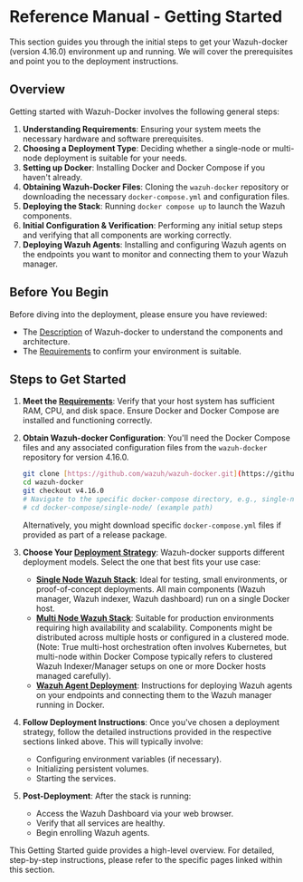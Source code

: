 # Reference Manual - Getting Started

This section guides you through the initial steps to get your Wazuh-docker (version 4.16.0) environment up and running. We will cover the prerequisites and point you to the deployment instructions.

## Overview

Getting started with Wazuh-Docker involves the following general steps:

1.  **Understanding Requirements**: Ensuring your system meets the necessary hardware and software prerequisites.
2.  **Choosing a Deployment Type**: Deciding whether a single-node or multi-node deployment is suitable for your needs.
3.  **Setting up Docker**: Installing Docker and Docker Compose if you haven't already.
4.  **Obtaining Wazuh-Docker Files**: Cloning the `wazuh-docker` repository or downloading the necessary `docker-compose.yml` and configuration files.
5.  **Deploying the Stack**: Running `docker compose up` to launch the Wazuh components.
6.  **Initial Configuration & Verification**: Performing any initial setup steps and verifying that all components are working correctly.
7.  **Deploying Wazuh Agents**: Installing and configuring Wazuh agents on the endpoints you want to monitor and connecting them to your Wazuh manager.

## Before You Begin

Before diving into the deployment, please ensure you have reviewed:

-   The [Description](ref/Introduction/description.md) of Wazuh-docker to understand the components and architecture.
-   The [Requirements](ref/getting-started/requirements.md) to confirm your environment is suitable.

## Steps to Get Started

1.  **Meet the [Requirements](requirements.md)**:
    Verify that your host system has sufficient RAM, CPU, and disk space. Ensure Docker and Docker Compose are installed and functioning correctly.

2.  **Obtain Wazuh-docker Configuration**:
    You'll need the Docker Compose files and any associated configuration files from the `wazuh-docker` repository for version 4.16.0.
    ```bash
    git clone [https://github.com/wazuh/wazuh-docker.git](https://github.com/wazuh/wazuh-docker.git)
    cd wazuh-docker
    git checkout v4.16.0
    # Navigate to the specific docker-compose directory, e.g., single-node or multi-node
    # cd docker-compose/single-node/ (example path)
    ```
    Alternatively, you might download specific `docker-compose.yml` files if provided as part of a release package.

3.  **Choose Your [Deployment Strategy](deployment/deployment.md)**:
    Wazuh-docker supports different deployment models. Select the one that best fits your use case:
    * **[Single Node Wazuh Stack](deployment/single-node.md)**: Ideal for testing, small environments, or proof-of-concept deployments. All main components (Wazuh manager, Wazuh indexer, Wazuh dashboard) run on a single Docker host.
    * **[Multi Node Wazuh Stack](deployment/multi-node.md)**: Suitable for production environments requiring high availability and scalability. Components might be distributed across multiple hosts or configured in a clustered mode. (Note: True multi-host orchestration often involves Kubernetes, but multi-node within Docker Compose typically refers to clustered Wazuh Indexer/Manager setups on one or more Docker hosts managed carefully).
    * **[Wazuh Agent Deployment](deployment/wazuh-agent.md)**: Instructions for deploying Wazuh agents on your endpoints and connecting them to the Wazuh manager running in Docker.

4.  **Follow Deployment Instructions**:
    Once you've chosen a deployment strategy, follow the detailed instructions provided in the respective sections linked above. This will typically involve:
    * Configuring environment variables (if necessary).
    * Initializing persistent volumes.
    * Starting the services.

5.  **Post-Deployment**:
    After the stack is running:
    * Access the Wazuh Dashboard via your web browser.
    * Verify that all services are healthy.
    * Begin enrolling Wazuh agents.

This Getting Started guide provides a high-level overview. For detailed, step-by-step instructions, please refer to the specific pages linked within this section.
